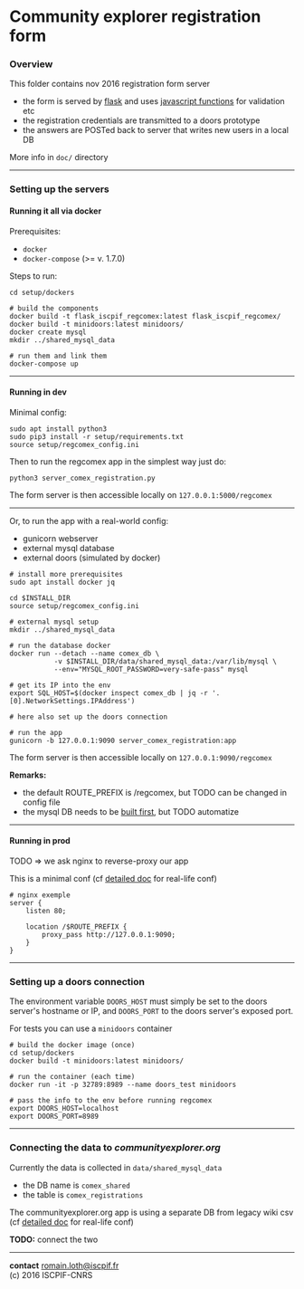 Community explorer registration form
=====================================


### Overview
This folder contains nov 2016 registration form server

  - the form is served by [flask](http://flask.pocoo.org/) and uses [javascript functions](https://github.com/moma/regcomex/blob/master/static/js/comex_reg_form_controllers.js) for validation etc  
  - the registration credentials are transmitted to a doors prototype  
  - the answers are POSTed back to server that writes new users in a local DB  

More info in `doc/` directory

-------

### Setting up the servers

#### Running it all via docker
Prerequisites:
  - `docker`
  - `docker-compose` (>= v. 1.7.0)  

Steps to run:
```
cd setup/dockers

# build the components
docker build -t flask_iscpif_regcomex:latest flask_iscpif_regcomex/
docker build -t minidoors:latest minidoors/
docker create mysql
mkdir ../shared_mysql_data

# run them and link them
docker-compose up
```

-------

#### Running in dev
Minimal config:
```
sudo apt install python3
sudo pip3 install -r setup/requirements.txt
source setup/regcomex_config.ini
```

Then to run the regcomex app in the simplest way just do:
```
python3 server_comex_registration.py
```
The form server is then accessible locally on `127.0.0.1:5000/regcomex`  

-------

Or, to run the app with a real-world config:
  - gunicorn webserver
  - external mysql database
  - external doors (simulated by docker)

```
# install more prerequisites
sudo apt install docker jq

cd $INSTALL_DIR
source setup/regcomex_config.ini

# external mysql setup
mkdir ../shared_mysql_data

# run the database docker
docker run --detach --name comex_db \
           -v $INSTALL_DIR/data/shared_mysql_data:/var/lib/mysql \
           --env="MYSQL_ROOT_PASSWORD=very-safe-pass" mysql

# get its IP into the env
export SQL_HOST=$(docker inspect comex_db | jq -r '.[0].NetworkSettings.IPAddress')

# here also set up the doors connection

# run the app
gunicorn -b 127.0.0.1:9090 server_comex_registration:app
```

The form server is then accessible locally on `127.0.0.1:9090/regcomex`  

**Remarks:**
  - the default ROUTE_PREFIX is /regcomex, but TODO can be changed in config file  
  - the mysql DB needs to be [built first](https://github.com/moma/regcomex/blob/master/setup/dockers/1-create_sql_container.md), but TODO automatize  

-------


#### Running in prod
TODO => we ask nginx to reverse-proxy our app

This is a minimal conf (cf [detailed doc](https://github.com/moma/regcomex/blob/master/doc/nginx_conf.md) for real-life conf)

```
# nginx exemple
server {
    listen 80;

    location /$ROUTE_PREFIX {
        proxy_pass http://127.0.0.1:9090;
    }
}
```
-------

### Setting up a doors connection
The environment variable `DOORS_HOST` must simply be set to the doors server's hostname or IP, and `DOORS_PORT` to the doors server's exposed port.

For tests you can use a `minidoors` container
```
# build the docker image (once)
cd setup/dockers
docker build -t minidoors:latest minidoors/

# run the container (each time)
docker run -it -p 32789:8989 --name doors_test minidoors

# pass the info to the env before running regcomex
export DOORS_HOST=localhost
export DOORS_PORT=8989
```

-------

### Connecting the data to *communityexplorer.org*
Currently the data is collected in `data/shared_mysql_data`
  - the DB name is `comex_shared`  
  - the table is `comex_registrations`  

The communityexplorer.org app is using a separate DB from legacy wiki csv
(cf [detailed doc](https://github.com/moma/regcomex/blob/master/doc/nginx_conf.md) for real-life conf)

**TODO:** connect the two

-------

**contact** romain.loth@iscpif.fr  
(c) 2016 ISCPIF-CNRS  
